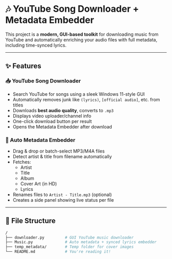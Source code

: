 # 🎶 YouTube Song Downloader + Metadata Embedder

This project is a **modern, GUI-based toolkit** for downloading music from YouTube and automatically enriching your audio files with full metadata, including time-synced lyrics.

---

## ✨ Features

### 📥 YouTube Song Downloader
- Search YouTube for songs using a sleek Windows 11-style GUI
- Automatically removes junk like `(lyrics)`, `[official audio]`, etc. from titles
- Downloads **best audio quality**, converts to `.mp3`
- Displays video uploader/channel info
- One-click download button per result
- Opens the Metadata Embedder after download

### 🧠 Auto Metadata Embedder
- Drag & drop or batch-select MP3/M4A files
- Detect artist & title from filename automatically
- Fetches:
  - Artist
  - Title
  - Album
  - Cover Art (in HD)
  - Lyrics
- Renames files to `Artist - Title.mp3` (optional)
- Creates a side panel showing live status per file

---

## 📂 File Structure

```bash
/
├── downloader.py         # GUI YouTube music downloader
├── Music.py              # Auto metadata + synced lyrics embedder
├── temp_metadata/        # Temp folder for cover images
└── README.md             # You're reading it!
